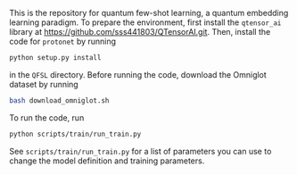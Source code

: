 This is the repository for quantum few-shot learning, a quantum embedding learning paradigm.
To prepare the environment, first install the `qtensor_ai` library at https://github.com/sss441803/QTensorAI.git. Then, install the code for `protonet` by running
```bash
python setup.py install
```
in the `QFSL` directory.
Before running the code, download the Omniglot dataset by running
```bash
bash download_omniglot.sh
```
To run the code, run
```bash
python scripts/train/run_train.py
```
See `scripts/train/run_train.py` for a list of parameters you can use to change the model definition and training parameters.
